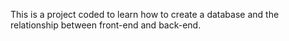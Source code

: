 This is a project coded to learn how to create a database and the relationship between front-end and back-end.

